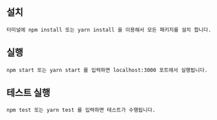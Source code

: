 ## 설치

    터미널에 npm install 또는 yarn install 을 이용해서 모든 패키지를 설치 합니다.

## 실행

    npm start 또는 yarn start 를 입력하면 localhost:3000 포트에서 실행됩니다.

## 테스트 실행

    npm test 또는 yarn test 를 입력하면 테스트가 수행됩니다.